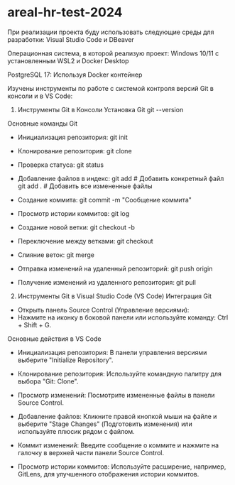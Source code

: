 # areal-hr-test-2024

При реализации проекта буду использовать следующие среды для разработки: Visual Studio Code и DBeaver

Операционная система, в которой реализую проект: Windows 10/11 с установленным WSL2 и Docker Desktop

PostgreSQL 17: Используя Docker контейнер

Изучены инструменты по работе с системой контроля версий Git в консоли и в VS Code:
1. Инструменты Git в Консоли
Установка Git
  git --version

Основные команды Git
- Инициализация репозитория:
  git init
  
- Клонирование репозитория:
  git clone <url>

- Проверка статуса:
  git status

- Добавление файлов в индекс:
  git add <file>  # Добавить конкретный файл
  git add .       # Добавить все измененные файлы

- Создание коммита:
  git commit -m "Сообщение коммита"

- Просмотр истории коммитов:
  git log

- Создание новой ветки:
  git checkout -b <branch-name>

- Переключение между ветками:
  git checkout <branch-name>

- Слияние веток:
  git merge <branch-name>

- Отправка изменений на удаленный репозиторий:
  git push origin <branch-name>

- Получение изменений из удаленного репозитория:
  git pull

2. Инструменты Git в Visual Studio Code (VS Code)
Интеграция Git
- Открыть панель Source Control (Управление версиями):
- Нажмите на иконку в боковой панели или используйте команду: Ctrl + Shift + G.

Основные действия в VS Code
- Инициализация репозитория: В панели управления версиями выберите "Initialize Repository".

- Клонирование репозитория: Используйте командную палитру для выбора "Git: Clone".

- Просмотр изменений: Посмотрите измененные файлы в панели Source Control.

- Добавление файлов: Кликните правой кнопкой мыши на файле и выберите "Stage Changes" (Подготовить изменения) или используйте плюсик рядом с файлом.

- Коммит изменений: Введите сообщение о коммите и нажмите на галочку в верхней части панели Source Control.

- Просмотр истории коммитов: Используйте расширение, например, GitLens, для улучшенного отображения истории коммитов.
